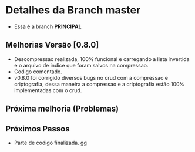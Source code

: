 # Detalhes da Branch master

- Essa é a branch **PRINCIPAL**

## Melhorias Versão [0.8.0]
 
- Descompressao realizada, 100% funcional e carregando a lista invertida e o arquivo de indice que foram salvos na compressao.  
- Codigo comentado.  
- v0.8.0 foi corrigido diversos bugs no crud com a compressao e criptografia, dessa maneira a compressao e a criptografia estão 100% implementadas com o crud.  
## Próxima melhoria (Problemas) 
 
## Próximos Passos
 
- Parte de codigo finalizada. gg     



